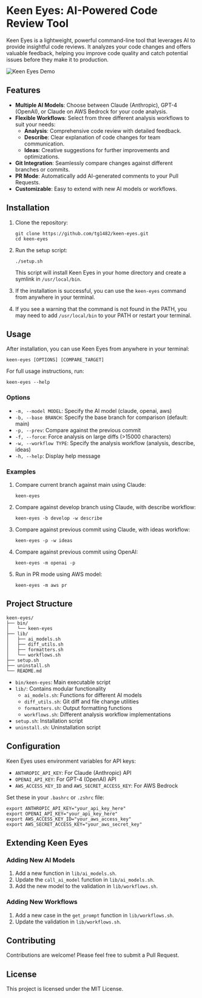 # Keen Eyes: AI-Powered Code Review Tool

Keen Eyes is a lightweight, powerful command-line tool that leverages AI to provide insightful code reviews. It analyzes your code changes and offers valuable feedback, helping you improve code quality and catch potential issues before they make it to production.

![Keen Eyes Demo](public/keen-eyes.gif)

## Features

- **Multiple AI Models**: Choose between Claude (Anthropic), GPT-4 (OpenAI), or Claude on AWS Bedrock for your code analysis.
- **Flexible Workflows**: Select from three different analysis workflows to suit your needs:
  - **Analysis**: Comprehensive code review with detailed feedback.
  - **Describe**: Clear explanation of code changes for team communication.
  - **Ideas**: Creative suggestions for further improvements and optimizations.
- **Git Integration**: Seamlessly compare changes against different branches or commits.
- **PR Mode**: Automatically add AI-generated comments to your Pull Requests.
- **Customizable**: Easy to extend with new AI models or workflows.

## Installation

1. Clone the repository:

   ```
   git clone https://github.com/tg1482/keen-eyes.git
   cd keen-eyes
   ```

2. Run the setup script:

   ```
   ./setup.sh
   ```

   This script will install Keen Eyes in your home directory and create a symlink in `/usr/local/bin`.

3. If the installation is successful, you can use the `keen-eyes` command from anywhere in your terminal.

4. If you see a warning that the command is not found in the PATH, you may need to add `/usr/local/bin` to your PATH or restart your terminal.

## Usage

After installation, you can use Keen Eyes from anywhere in your terminal:

```
keen-eyes [OPTIONS] [COMPARE_TARGET]
```

For full usage instructions, run:

```
keen-eyes --help
```

### Options

- `-m, --model MODEL`: Specify the AI model (claude, openai, aws)
- `-b, --base BRANCH`: Specify the base branch for comparison (default: main)
- `-p, --prev`: Compare against the previous commit
- `-f, --force`: Force analysis on large diffs (>15000 characters)
- `-w, --workflow TYPE`: Specify the analysis workflow (analysis, describe, ideas)
- `-h, --help`: Display help message

### Examples

1. Compare current branch against main using Claude:

   ```
   keen-eyes
   ```

2. Compare against develop branch using Claude, with describe workflow:

   ```
   keen-eyes -b develop -w describe
   ```

3. Compare against previous commit using Claude, with ideas workflow:

   ```
   keen-eyes -p -w ideas
   ```

4. Compare against previous commit using OpenAI:

   ```
   keen-eyes -m openai -p
   ```

5. Run in PR mode using AWS model:
   ```
   keen-eyes -m aws pr
   ```

## Project Structure

```
keen-eyes/
├── bin/
│   └── keen-eyes
├── lib/
│   ├── ai_models.sh
│   ├── diff_utils.sh
│   ├── formatters.sh
│   └── workflows.sh
├── setup.sh
├── uninstall.sh
└── README.md
```

- `bin/keen-eyes`: Main executable script
- `lib/`: Contains modular functionality
  - `ai_models.sh`: Functions for different AI models
  - `diff_utils.sh`: Git diff and file change utilities
  - `formatters.sh`: Output formatting functions
  - `workflows.sh`: Different analysis workflow implementations
- `setup.sh`: Installation script
- `uninstall.sh`: Uninstallation script

## Configuration

Keen Eyes uses environment variables for API keys:

- `ANTHROPIC_API_KEY`: For Claude (Anthropic) API
- `OPENAI_API_KEY`: For GPT-4 (OpenAI) API
- `AWS_ACCESS_KEY_ID` and `AWS_SECRET_ACCESS_KEY`: For AWS Bedrock

Set these in your `.bashrc` or `.zshrc` file:

```
export ANTHROPIC_API_KEY="your_api_key_here"
export OPENAI_API_KEY="your_api_key_here"
export AWS_ACCESS_KEY_ID="your_aws_access_key"
export AWS_SECRET_ACCESS_KEY="your_aws_secret_key"
```

## Extending Keen Eyes

### Adding New AI Models

1. Add a new function in `lib/ai_models.sh`.
2. Update the `call_ai_model` function in `lib/ai_models.sh`.
3. Add the new model to the validation in `lib/workflows.sh`.

### Adding New Workflows

1. Add a new case in the `get_prompt` function in `lib/workflows.sh`.
2. Update the validation in `lib/workflows.sh`.

## Contributing

Contributions are welcome! Please feel free to submit a Pull Request.

## License

This project is licensed under the MIT License.
